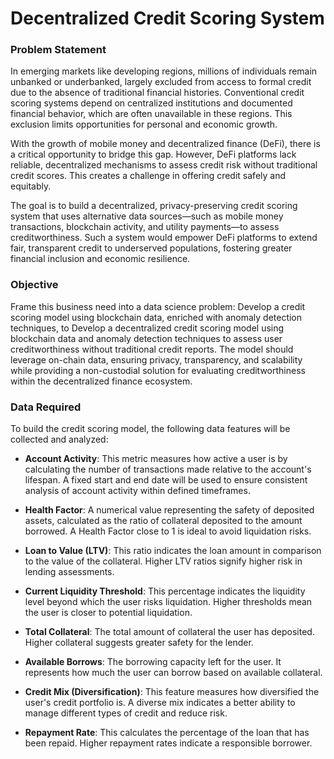 # Decentralized Credit Scoring System

### Problem Statement

In emerging markets like developing regions, millions of individuals remain unbanked or underbanked, largely excluded from access to formal credit due to the absence of 
traditional financial histories. Conventional credit scoring systems depend on centralized institutions and documented financial behavior, which are often unavailable 
in these regions. This exclusion limits opportunities for personal and economic growth. 

With the growth of mobile money and decentralized finance (DeFi), there is a critical opportunity to bridge this gap. However, DeFi platforms lack reliable, 
decentralized mechanisms to assess credit risk without traditional credit scores. This creates a challenge in offering credit safely and equitably.

The goal is to build a decentralized, privacy-preserving credit scoring system that uses alternative data sources—such as mobile money transactions, blockchain activity,
and utility payments—to assess creditworthiness. Such a system would empower DeFi platforms to extend fair, transparent credit to underserved populations, fostering 
greater financial inclusion and economic resilience.

### Objective

Frame this business need into a data science problem:
Develop a credit scoring model using blockchain data, enriched with anomaly detection techniques, to Develop a decentralized credit scoring model using blockchain data 
and anomaly detection techniques to assess user creditworthiness without traditional credit reports. The model should leverage on-chain data, ensuring privacy,
transparency, and scalability while providing a non-custodial solution for evaluating creditworthiness within the decentralized finance ecosystem.

### Data Required

To build the credit scoring model, the following data features will be collected and analyzed:

  - **Account Activity**: This metric measures how active a user is by calculating the number of transactions made relative to the account's lifespan. A fixed start and end date will be used to ensure consistent analysis of account activity within defined timeframes.

  - **Health Factor**: A numerical value representing the safety of deposited assets, calculated as the ratio of collateral deposited to the amount borrowed. A Health Factor close to 1 is ideal to avoid liquidation risks.

  - **Loan to Value (LTV)**: This ratio indicates the loan amount in comparison to the value of the collateral. Higher LTV ratios signify higher risk in lending assessments.

  - **Current Liquidity Threshold**: This percentage indicates the liquidity level beyond which the user risks liquidation. Higher thresholds mean the user is closer to potential liquidation.

  - **Total Collateral**: The total amount of collateral the user has deposited. Higher collateral suggests greater safety for the lender.

  - **Available Borrows**: The borrowing capacity left for the user. It represents how much the user can borrow based on available collateral.

  - **Credit Mix (Diversification)**: This feature measures how diversified the user's credit portfolio is. A diverse mix indicates a better ability to manage different types of credit and reduce risk.

  - **Repayment Rate**: This calculates the percentage of the loan that has been repaid. Higher repayment rates indicate a responsible borrower.





